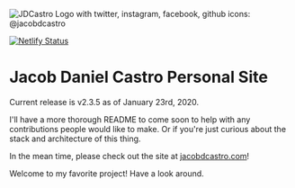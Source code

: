 ![JDCastro Logo with twitter, instagram, facebook, github icons: @jacobdcastro](https://jacobdcastro.com/page-meta-img-cropped.jpg)

[![Netlify Status](https://api.netlify.com/api/v1/badges/a6ece036-6f89-40d5-abf5-f7d781fc78c4/deploy-status)](https://app.netlify.com/sites/jacobdcastro/deploys)

# Jacob Daniel Castro Personal Site

Current release is v2.3.5 as of January 23rd, 2020.

I'll have a more thorough README to come soon to help with any contributions people would like to make. Or if you're just curious about the stack and architecture of this thing.

In the mean time, please check out the site at [jacobdcastro.com](https://jacobdcastro.com)!

Welcome to my favorite project! Have a look around.
